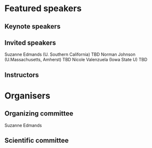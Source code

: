 # Featured speakers

## Keynote speakers


## Invited speakers

Suzanne Edmands (U. Southern California) TBD
Norman Johnson (U.Massachusetts, Amherst) TBD
Nicole Valenzuela (Iowa State U) TBD

## Instructors


# Organisers


## Organizing committee

Suzanne Edmands

## Scientific committee
